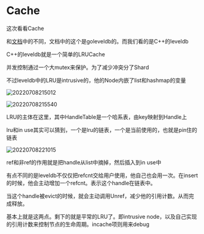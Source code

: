 # Cache

这次看看Cache

和[文档](https://leveldb-handbook.readthedocs.io/zh/latest/cache.html)中的不同，文档中的这个是goleveldb的。而我们看的是C++的leveldb

C++的leveldb就是一个简单的LRUCache

并发控制通过一个大mutex来保护。为了减少冲突分了Shard

不过leveldb中的LRU是intrusive的，他的Node内嵌了list和hashmap的变量

![20220708215012](https://picsheep.oss-cn-beijing.aliyuncs.com/pic/20220708215012.png)

![20220708215540](https://picsheep.oss-cn-beijing.aliyuncs.com/pic/20220708215540.png)

LRU的主体在这里，其中HandleTable是一个哈系表，由key映射到Handle上

lru和in use其实可以猜到，一个是lru的链表，一个是当前使用的，也就是pin住的链表

![20220708221015](https://picsheep.oss-cn-beijing.aliyuncs.com/pic/20220708221015.png)

ref和非ref的作用就是把handle从list中摘掉，然后插入到in use中

有点不同的是leveldb不仅仅把refcnt交给用户使用，他自己也会用一次。在insert的时候，他会主动增加一个refcnt。表示这个handle在链表中。

当这个handle被evict的时候，就会主动调用Unref，减少他的引用计数。从而完成释放。

基本上就是这两点。剩下的就是平常的LRU了。即intrusive node，以及自己实现的引用计数来控制节点的生命周期。incache项则用来debug